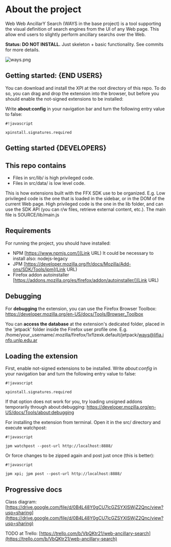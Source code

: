 # About the project #
Web Web AncillarY Search (WAYS in the base project) is a tool supporting the visual definition of search engines from the UI of any Web page. This allow end users to slightly perform ancillary searchs over the Web. 

**Status: DO NOT INSTALL.** Just skeleton + basic functionality. See commits for more details.

![ways.png](https://bitbucket.org/repo/5p9o5z/images/2632509778-ways.png)

## Getting started: {**END USERS**} ##
You can download and install the XPI at the root directory of this repo. To do so, you can drag and drop the extension into the browser, but before you should enable the not-signed extensions to be installed:

Write **about:config** in your navigation bar and turn the following entry value to false:

```
#!javascript

xpinstall.signatures.required  
```

## Getting started {**DEVELOPERS**} ##

## This repo contains ##
* Files in src/lib/ is high privileged code. 
* Files in src/data/ is low level code. 

This is how extensions built with the FFX SDK use to be organized. E.g. Low privileged code is the one that is loaded in the sidebar, or in the DOM of the current Web page. High privileged code is the one in the lib folder, and can use the SDK API (you can r/w files, retrieve external content, etc.). The main file is SOURCE/lib/main.js

## Requirements ##
For running the project, you should have installed:

* NPM [https://www.npmjs.com/](Link URL) It could be necessary to install also: nodejs-legacy
* JPM [https://developer.mozilla.org/fr/docs/Mozilla/Add-ons/SDK/Tools/jpm](Link URL) 
* Firefox addon autoinstaller [https://addons.mozilla.org/es/firefox/addon/autoinstaller/](Link URL)

## Debugging ##
For **debugging** the extension, you can use the Firefox Browser Toolbox: https://developer.mozilla.org/en-US/docs/Tools/Browser_Toolbox

You can **access the database** at the extension's dedicated folder, placed in the 'jetpack' folder inside the Firefox user profile one. E.g. /home/your_username/.mozilla/firefox/1xflzexk.default/jetpack/ways@lifia.info.unlp.edu.ar

## Loading the extension ##
First, enable not-signed extensions to be installed. Write *about:config* in your navigation bar and turn the following entry value to false:

```
#!javascript

xpinstall.signatures.required  
```

If that option does not work for you, try loading unsigned addons temporarily through about:debugging: https://developer.mozilla.org/en-US/docs/Tools/about:debugging

For installing the extension from terminal. Open it in the src/ directory and execute watchpost:

```
#!javascript

jpm watchpost --post-url http://localhost:8888/
```

Or force changes to be zipped again and post just once (this is better):

```
#!javascript

jpm xpi; jpm post --post-url http://localhost:8888/
```

## Progressive docs ##

Class diagram:
[https://drive.google.com/file/d/0B4L48Y0gCU7lcGZSYXlSWjZ2Qnc/view?usp=sharing](https://drive.google.com/file/d/0B4L48Y0gCU7lcGZSYXlSWjZ2Qnc/view?usp=sharing)

TODO at Trello:
[https://trello.com/b/VbQKtr21/web-ancillary-search](https://trello.com/b/VbQKtr21/web-ancillary-search)